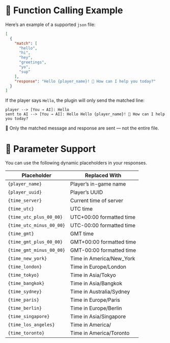 # 🧠 Function Calling Example

Here’s an example of a supported `json` file:

```json
[
  {
    "match": [
      "hello",
      "hi",
      "hey",
      "greetings",
      "yo",
      "sup"
    ],
    "response": "Hello {player_name}! 👋 How can I help you today?"
  }
]
```

If the player says `Hello`, the plugin will only send the matched line:

```pgsql
player --> [You → AI]: Hello  
sent to AI --> [You → AI]: Hello Hello {player_name}! 👋 How can I help you today?
```

🔄 Only the matched message and response are sent — not the entire file.

# 🔧 Parameter Support

You can use the following dynamic placeholders in your responses.

<div align="center">

|Placeholder|Replaced With|
|-|-|
|`{player_name}`|Player’s in-game name|
|`{player_uuid}`|Player’s UUID|
|`{time_server}`|Current time of server |(local timezone)|
|`{time_utc}`|UTC time|
|`{time_utc_plus_00_00}`|UTC+00:00 formatted time|
|`{time_utc_minus_00_00}`|UTC-00:00 formatted time|
|`{time_gmt}`|GMT time|
|`{time_gmt_plus_00_00}`|GMT+00:00 formatted time|
|`{time_gmt_minus_00_00}`|GMT-00:00 formatted time|
|`{time_new_york}`|Time in America/New_York|
|`{time_london}`|Time in Europe/London|
|`{time_tokyo}`|Time in Asia/Tokyo|
|`{time_bangkok}`|Time in Asia/Bangkok|
|`{time_sydney}`|Time in Australia/Sydney|
|`{time_paris}`|Time in Europe/Paris|
|`{time_berlin}`|Time in Europe/Berlin|
|`{time_singapore}`|Time in Asia/Singapore|
|`{time_los_angeles}`|Time in America/|Los_Angeles|
|`{time_toronto}`|Time in America/Toronto|

</div>
